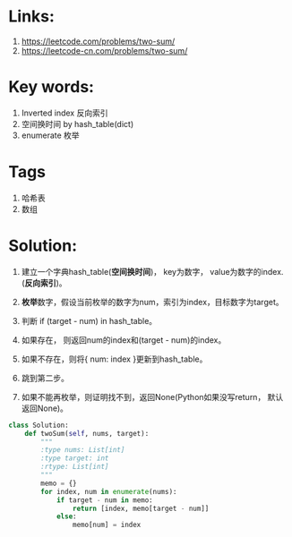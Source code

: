 # Links:
1. https://leetcode.com/problems/two-sum/
2. https://leetcode-cn.com/problems/two-sum/

# Key words:
1. Inverted index 反向索引
2. 空间换时间 by hash_table(dict)
3. enumerate 枚举

# Tags
1. 哈希表
2. 数组

# Solution:
1. 建立一个字典hash_table(**空间换时间**)， key为数字， value为数字的index. (**反向索引**)。
2. **枚举**数字，假设当前枚举的数字为num，索引为index，目标数字为target。 

3. 判断 if (target - num) in hash_table。
4. 如果存在， 则返回num的index和(target - num)的index。 
5. 如果不存在，则将{ num: index }更新到hash_table。
6. 跳到第二步。
7. 如果不能再枚举，则证明找不到，返回None(Python如果没写return， 默认返回None)。


```python
class Solution:
    def twoSum(self, nums, target):
        """
        :type nums: List[int]
        :type target: int
        :rtype: List[int]
        """
        memo = {}
        for index, num in enumerate(nums):
            if target - num in memo:
                return [index, memo[target - num]]
            else:
                memo[num] = index
```